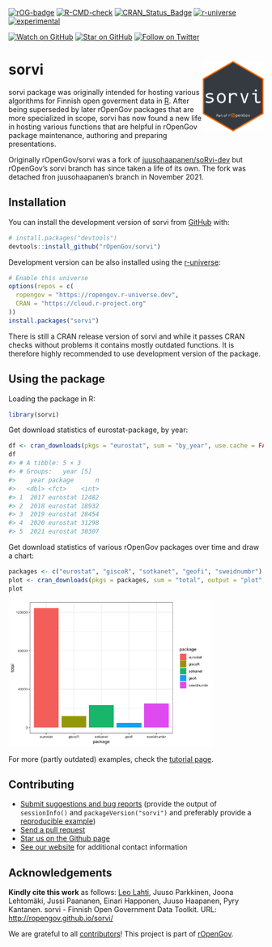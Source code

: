 
<!-- README.md is generated from README.Rmd. Please edit that file -->

<!-- badges: start -->

[![rOG-badge](https://ropengov.github.io/rogtemplate/reference/figures/ropengov-badge.svg)](http://ropengov.org/)
[![R-CMD-check](https://github.com/rOpenGov/sorvi/workflows/R-CMD-check/badge.svg)](https://github.com/rOpenGov/sorvi/actions)
[![CRAN\_Status\_Badge](http://www.r-pkg.org/badges/version/sorvi)](https://cran.r-project.org/package=sorvi)
[![r-universe](https://ropengov.r-universe.dev/badges/sorvi)](https://ropengov.r-universe.dev/)
[![experimental](http://badges.github.io/stability-badges/dist/experimental.svg)](http://github.com/badges/stability-badges)

[![Watch on
GitHub](https://img.shields.io/github/watchers/ropengov/sorvi.svg?style=social)](https://github.com/ropengov/sorvi/watchers)
[![Star on
GitHub](https://img.shields.io/github/stars/ropengov/sorvi.svg?style=social)](https://github.com/ropengov/sorvi/stargazers)
[![Follow on
Twitter](https://img.shields.io/twitter/follow/ropengov.svg?style=social)](https://twitter.com/intent/follow?screen_name=ropengov)
<!-- badges: end -->

# sorvi<a href="https://ropengov.github.io/sorvi/"><img src="man/figures/logo.png" align="right" height="139" /></a>

sorvi package was originally intended for hosting various algorithms for Finnish open goverment data in [R](http://www.r-project.org). After being superseded by later rOpenGov packages that are more specialized in scope, sorvi has now found a new life in hosting various functions that are helpful in rOpenGov package maintenance, authoring and preparing presentations.

Originally rOpenGov/sorvi was a fork of
[juusohaapanen/soRvi-dev](https://github.com/juusohaapanen/soRvi-dev) but rOpenGov’s sorvi branch has since taken a life of its own. The fork was detached fron juusohaapanen’s branch in November 2021.

## Installation

You can install the development version of sorvi from
[GitHub](https://github.com/) with:

``` r
# install.packages("devtools")
devtools::install_github("rOpenGov/sorvi")
```

Development version can be also installed using the
[r-universe](https://ropengov.r-universe.dev):

``` r
# Enable this universe
options(repos = c(
  ropengov = "https://ropengov.r-universe.dev",
  CRAN = "https://cloud.r-project.org"
))
install.packages("sorvi")
```

There is still a CRAN release version of sorvi and while it passes CRAN
checks without problems it contains mostly outdated functions. It is
therefore highly recommended to use development version of the package.

## Using the package

Loading the package in R:

``` r
library(sorvi)
```

Get download statistics of eurostat-package, by year:

``` r
df <- cran_downloads(pkgs = "eurostat", sum = "by_year", use.cache = FALSE)
df
#> # A tibble: 5 × 3
#> # Groups:   year [5]
#>    year package      n
#>   <dbl> <fct>    <int>
#> 1  2017 eurostat 12482
#> 2  2018 eurostat 18932
#> 3  2019 eurostat 28454
#> 4  2020 eurostat 31298
#> 5  2021 eurostat 30307
```

Get download statistics of various rOpenGov packages over time and draw
a chart:

``` r
packages <- c("eurostat", "giscoR", "sotkanet", "geofi", "sweidnumbr")
plot <- cran_downloads(pkgs = packages, sum = "total", output = "plot", use.cache = FALSE)
plot
```

<img src="man/figures/README-example_visualize-1.png" width="80%" />

For more (partly outdated) examples, check the [tutorial
page](https://ropengov.github.io/sorvi/articles/sorvi_tutorial.html).

## Contributing

  - [Submit suggestions and bug
    reports](https://github.com/ropengov/sorvi/issues) (provide the
    output of `sessionInfo()` and `packageVersion("sorvi")` and
    preferably provide a [reproducible
    example](http://adv-r.had.co.nz/Reproducibility.html))
  - [Send a pull request](https://github.com/ropengov/sorvi/)
  - [Star us on the Github page](https://github.com/ropengov/sorvi/)
  - [See our website](http://ropengov.org/community/) for additional
    contact information

## Acknowledgements

**Kindly cite this work** as follows: [Leo
Lahti](http://github.com/antagomir/), Juuso Parkkinen, Joona Lehtomäki,
Jussi Paananen, Einari Happonen, Juuso Haapanen, Pyry Kantanen. sorvi -
Finnish Open Government Data Toolkit. URL:
<http://ropengov.github.io/sorvi/>

We are grateful to all
[contributors](https://github.com/rOpenGov/sorvi/graphs/contributors)\!
This project is part of [rOpenGov](http://ropengov.org).
